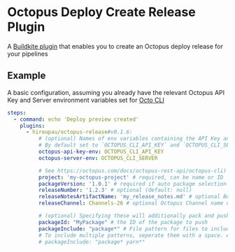 # Octopus Deploy Create Release Plugin

A [Buildkite plugin](https://buildkite.com/docs/agent/v3/plugins) that enables you to create an Octopus deploy release for your pipelines

## Example

A basic configuration, assuming you already have the relevant Octopus API Key and Server environment variables set for [Octo CLI](https://octopus.com/docs/octopus-rest-api/octopus-cli)

```yml
steps:
  - command: echo 'Deploy preview created'
    plugins:
      - hireupau/octopus-release#v0.1.6:
          # (optional) Names of env variables containing the API Key and Octopus Server URL
          # By default set to `OCTOPUS_CLI_API_KEY` and `OCTOPUS_CLI_SERVER`.
          octopus-api-key-env: OCTOPUS_CLI_API_KEY
          octopus-server-env: OCTOPUS_CLI_SERVER

          # See https://octopus.com/docs/octopus-rest-api/octopus-cli) for description of the below
          project: 'my-octopus-project' # required, can be name or ID
          packageVersion: '1.0.1' # required if auto package selection not enabled
          releaseNumber: '1.2.3' # optional (default: null)
          releaseNotesArtifactName: 'my_release_notes.md' # optional Buildkite artifact path
          releaseChannel: Channels-26 # optional Octopus Channel name or ID

          # (optional) Specifying these will additionally pack and push a package to the Octopus Package Repo
          packageId: "MyPackage" # the ID of the package to push
          packageInclude: "package*" # File pattern for files to include in package.
          # To include multiple patterns, seperate them with a space. e.g.:
          # packageInclude: "package* yarn*"
```
